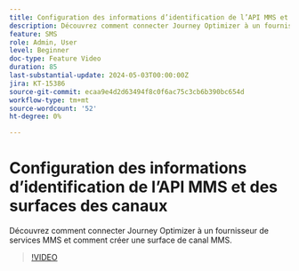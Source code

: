 ```yaml
---
title: Configuration des informations d’identification de l’API MMS et des surfaces des canaux
description: Découvrez comment connecter Journey Optimizer à un fournisseur de services MMS et comment créer une surface de canal MMS.
feature: SMS
role: Admin, User
level: Beginner
doc-type: Feature Video
duration: 85
last-substantial-update: 2024-05-03T00:00:00Z
jira: KT-15386
source-git-commit: ecaa9e4d2d63494f8c0f6ac75c3cb6b390bc654d
workflow-type: tm+mt
source-wordcount: '52'
ht-degree: 0%

---
```



# Configuration des informations d’identification de l’API MMS et des surfaces des canaux

Découvrez comment connecter Journey Optimizer à un fournisseur de services MMS et comment créer une surface de canal MMS.

>[!VIDEO](https://video.tv.adobe.com/v/3428872/?learn=on)
